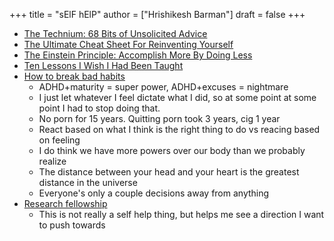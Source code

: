 +++
title = "sElF hElP"
author = ["Hrishikesh Barman"]
draft = false
+++

-   [The Technium: 68 Bits of Unsolicited Advice](https://kk.org/thetechnium/68-bits-of-unsolicited-advice/)
-   [The Ultimate Cheat Sheet For Reinventing Yourself](https://techcrunch.com/2013/10/19/the-ultimate-cheat-sheet-for-reinventing-yourself/)
-   [The Einstein Principle: Accomplish More By Doing Less](https://www.calnewport.com/blog/2007/10/10/the-einstein-principle-accomplish-more-by-doing-less/)
-   [Ten Lessons I Wish I Had Been Taught](https://archive.is/tH2jc)
-   [How to break bad habits](https://www.youtube.com/watch?v=Rkb5yQmDltg)
    -   ADHD+maturity = super power, ADHD+excuses = nightmare
    -   I just let whatever I feel dictate what I did, so at some point at some point I had to stop doing that.
    -   No porn for 15 years. Quitting porn took 3 years, cig 1 year
    -   React based on what I think is the right thing to do vs reacing based on feeling
    -   I do think we have more powers over our body than we probably realize
    -   The distance between your head and your heart is the greatest distance in the universe
    -   Everyone's only a couple decisions away from anything
-   [Research fellowship](https://archive.is/20221119071455/https://notes.andymatuschak.org/Research_fellowship)
    -   This is not really a self help thing, but helps me see a direction I want to push towards
